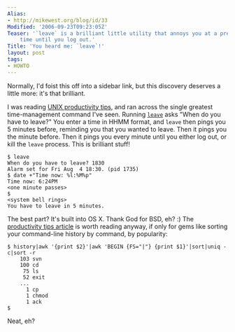 ```yaml
---
Alias:
- http://mikewest.org/blog/id/33
Modified: '2006-09-23T09:23:05Z'
Teaser: '`leave` is a brilliant little utility that annoys you at a pre-specified
    time until you log out.'
Title: 'You heard me: `leave`!'
layout: post
tags:
- HOWTO
---
```

Normally, I'd foist this off into a sidebar link, but this discovery deserves a little more: it's that brilliant.

I was reading [UNIX productivity tips][unix], and ran across the single greatest time-management command I've seen.  Running [`leave`][leave] asks "When do you have to leave?"  You enter a time in HHMM format, and `leave` then pings you 5 minutes before, reminding you that you wanted to leave.  Then it pings you the minute before.  Then it pings you every minute until you either log out, or kill the `leave` process.  This is brilliant stuff!

    $ leave
    When do you have to leave? 1830
    Alarm set for Fri Aug  4 18:30. (pid 1735)
    $ date +"Time now: %l:%M%p"
    Time now: 6:24PM
    <one minute passes>
    $
    <system bell rings>
    You have to leave in 5 minutes.

The best part?  It's built into OS X.  Thank God for BSD, eh?  :)  The [productivity tips article][unix] is worth reading anyway, if only for gems like sorting your command-line history by command, by popularity:

    $ history|awk '{print $2}'|awk 'BEGIN {FS="|"} {print $1}'|sort|uniq -c|sort -r
        103 svn
        100 cd
         75 ls
         52 exit
        ...
          1 cp
          1 chmod
          1 ack
    $

Neat, eh?

[unix]: http://www-128.ibm.com/developerworks/aix/library/au-productivitytips.html?ca=dgr-lnxw07UNIX-Office-Tips#listing4
[leave]: http://www.hmug.org/man/1/leave.php "man: leave"